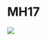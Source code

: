 # MH17
![](https://github.com/nondejus/covid-aids/blob/master/140718-international-aids-conference.jpg)
